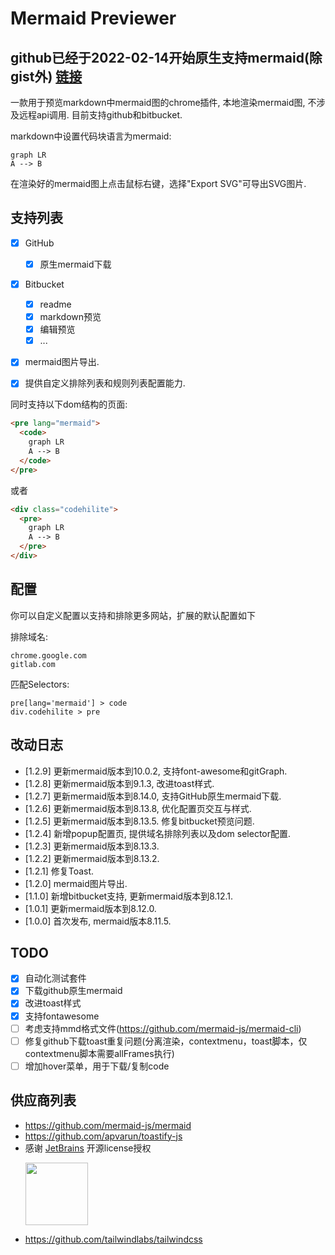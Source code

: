 # Mermaid Previewer

## github已经于2022-02-14开始原生支持mermaid(除gist外) [链接](https://github.blog/2022-02-14-include-diagrams-markdown-files-mermaid/)

一款用于预览markdown中mermaid图的chrome插件, 本地渲染mermaid图, 不涉及远程api调用.
目前支持github和bitbucket.

markdown中设置代码块语言为mermaid:
```mermaid
graph LR
A --> B
```

在渲染好的mermaid图上点击鼠标右键，选择"Export SVG"可导出SVG图片.

## 支持列表

- [x] GitHub
  - [x] 原生mermaid下载
- [x] Bitbucket
  - [x] readme
  - [x] markdown预览
  - [x] 编辑预览
  - [x] ...
- [x] mermaid图片导出.
- [x] 提供自定义排除列表和规则列表配置能力.


同时支持以下dom结构的页面:
```html
<pre lang="mermaid">
  <code>
    graph LR
    A --> B
  </code>
</pre>
```
或者
```html
<div class="codehilite">
  <pre>
    graph LR
    A --> B
  </pre>
</div>
```


## 配置
你可以自定义配置以支持和排除更多网站，扩展的默认配置如下

排除域名:
```
chrome.google.com
gitlab.com
```
匹配Selectors:
```
pre[lang='mermaid'] > code
div.codehilite > pre
```

## 改动日志
- [1.2.9]  更新mermaid版本到10.0.2, 支持font-awesome和gitGraph.
- [1.2.8]  更新mermaid版本到9.1.3, 改进toast样式.
- [1.2.7]  更新mermaid版本到8.14.0, 支持GitHub原生mermaid下载.
- [1.2.6]  更新mermaid版本到8.13.8, 优化配置页交互与样式.
- [1.2.5]  更新mermaid版本到8.13.5. 修复bitbucket预览问题.
- [1.2.4]  新增popup配置页, 提供域名排除列表以及dom selector配置.
- [1.2.3]  更新mermaid版本到8.13.3.
- [1.2.2]  更新mermaid版本到8.13.2.
- [1.2.1]  修复Toast.
- [1.2.0]  mermaid图片导出.
- [1.1.0]  新增bitbucket支持, 更新mermaid版本到8.12.1.
- [1.0.1]  更新mermaid版本到8.12.0.
- [1.0.0]  首次发布, mermaid版本8.11.5.

## TODO

- [x] 自动化测试套件
- [x] 下载github原生mermaid
- [x] 改进toast样式
- [x] 支持fontawesome
- [ ] 考虑支持mmd格式文件(https://github.com/mermaid-js/mermaid-cli)
- [ ] 修复github下载toast重复问题(分离渲染，contextmenu，toast脚本，仅contextmenu脚本需要allFrames执行)
- [ ] 增加hover菜单，用于下载/复制code

## 供应商列表

- https://github.com/mermaid-js/mermaid
- https://github.com/apvarun/toastify-js
- 感谢 [JetBrains](https://www.jetbrains.com/?from=ferry) 开源license授权
  <p>
   <a href="https://www.jetbrains.com/?from=ferry">
     <img height="100" src="https://www.jetbrains.com/company/brand/img/logo6.svg" alt="">
   </a>
  </p>
- https://github.com/tailwindlabs/tailwindcss
